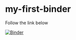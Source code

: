# my-first-binder
Follow the link below

[![Binder](https://mybinder.org/badge_logo.svg)](https://notebooks.gesis.org/binder/jupyter/user/juanvesga-my-first-binder-aizmj2jp/lab)

